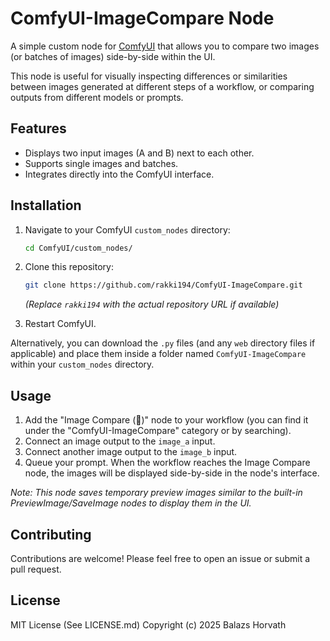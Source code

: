 # ComfyUI-ImageCompare Node

A simple custom node for [ComfyUI](https://github.com/comfyanonymous/ComfyUI) that allows you to compare two images (or batches of images) side-by-side within the UI.

This node is useful for visually inspecting differences or similarities between images generated at different steps of a workflow, or comparing outputs from different models or prompts.

## Features

* Displays two input images (A and B) next to each other.
* Supports single images and batches.
* Integrates directly into the ComfyUI interface.

## Installation

1. Navigate to your ComfyUI `custom_nodes` directory:

    ```bash
    cd ComfyUI/custom_nodes/
    ```

2. Clone this repository:

    ```bash
    git clone https://github.com/rakki194/ComfyUI-ImageCompare.git
    ```

    *(Replace `rakki194` with the actual repository URL if available)*
3. Restart ComfyUI.

Alternatively, you can download the `.py` files (and any `web` directory files if applicable) and place them inside a folder named `ComfyUI-ImageCompare` within your `custom_nodes` directory.

## Usage

1. Add the "Image Compare (🐺)" node to your workflow (you can find it under the "ComfyUI-ImageCompare" category or by searching).
2. Connect an image output to the `image_a` input.
3. Connect another image output to the `image_b` input.
4. Queue your prompt. When the workflow reaches the Image Compare node, the images will be displayed side-by-side in the node's interface.

*Note: This node saves temporary preview images similar to the built-in PreviewImage/SaveImage nodes to display them in the UI.*

## Contributing

Contributions are welcome! Please feel free to open an issue or submit a pull request.

## License

MIT License (See LICENSE.md)
Copyright (c) 2025 Balazs Horvath
